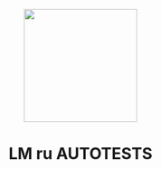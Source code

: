 <p align="center">
  <picture align = "center">
    <source media="(prefers-color-scheme: dark)" srcset="https://user-images.githubusercontent.com/106263950/170319358-9dd12baf-eea6-4493-8e26-549128e5e6d1.png">
    <source media="(prefers-color-scheme: light)" srcset="https://user-images.githubusercontent.com/106263950/170320193-56df3ab0-6b3b-4ed7-b6bb-df9ee25aa9cf.png">
    <img width = "200" src="https://user-images.githubusercontent.com/106263950/170320193-56df3ab0-6b3b-4ed7-b6bb-df9ee25aa9cf.png">
  </picture>
</p>

<h1 align = "center">LM ru AUTOTESTS</h1>
